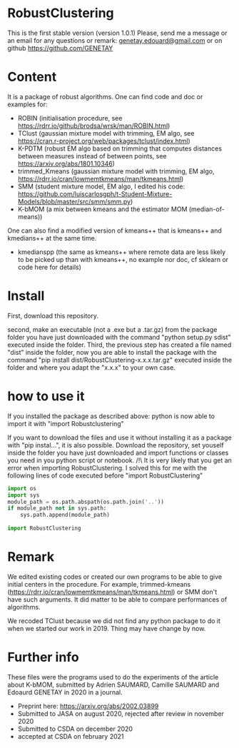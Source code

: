 # RobustClustering

This is the first stable version (version 1.0.1)
Please, send me a message or an email for any questions or remark: genetay.edouard@gmail.com
or on github https://github.com/GENETAY

# Content
It is a package of robust algorithms.
One can find code and doc or examples for:
- ROBIN (initialisation procedure, see https://rdrr.io/github/brodsa/wrsk/man/ROBIN.html)
- TClust (gaussian mixture model with trimming, EM algo, see https://cran.r-project.org/web/packages/tclust/index.html)
- K-PDTM (robust EM algo based on trimming that computes distances between measures instead of between points, see https://arxiv.org/abs/1801.10346)
- trimmed_Kmeans (gaussian mixture model with trimming, EM algo, https://rdrr.io/cran/lowmemtkmeans/man/tkmeans.html)
- SMM (student mixture model, EM algo, I edited his code: https://github.com/luiscarlosgph/t-Student-Mixture-Models/blob/master/src/smm/smm.py)
- K-bMOM (a mix between kmeans and the estimator MOM (median-of-means))

One can also find a modified version of kmeans++ that is kmeans++ and kmedians++ at the same time.
- kmedianspp (the same as kmeans++ where remote data are less likely to be picked up than with kmeans++, no example nor doc, cf sklearn or code here for details)

# Install
First, download this repository.

second, make an executable (not a .exe but a .tar.gz) from the package folder you have just downloaded with the command "python setup.py sdist" executed inside the folder.
Third, the previous step has created a file named "dist" inside the folder, now you are able to install the package with the command "pip install dist/RobustClustering-x.x.x.tar.gz" executed inside the folder and where you adapt the "x.x.x" to your own case.

# how to use it
If you installed the package as described above: python is now able to import it with "import Robustclustering"

If you want to download the files and use it without installing it as a package with "pip instal...", it is also possible. Download the repository, set youself inside the folder you have just downloaded and import functions or classes you need in you python script or notebook.
/!\ It is very likely that you get an error when importing RobustClustering. I solved this for me with the following lines of code executed before "import RobustClustering"

```python
import os
import sys
module_path = os.path.abspath(os.path.join('..'))
if module_path not in sys.path:
    sys.path.append(module_path)
   
import RobustClustering
```

# Remark
We edited existing codes or created our own programs to be able to give initial centers in the procedure. For example, trimmed-kmeans (https://rdrr.io/cran/lowmemtkmeans/man/tkmeans.html) or SMM don't have such arguments. It did matter to be able to compare performances of algorithms.

We recoded TClust because we did not find any python package to do it when we started our work in 2019. Thing may have change by now.

# Further info
These files were the programs used to do the experiments of the article about K-bMOM, submitted by Adrien SAUMARD, Camille SAUMARD and Edoaurd GENETAY in 2020 in a journal.
- Preprint here: https://arxiv.org/abs/2002.03899
- Submitted to JASA on august 2020, rejected after review in november 2020
- Submitted to CSDA on december 2020
- accepted at CSDA on february 2021

